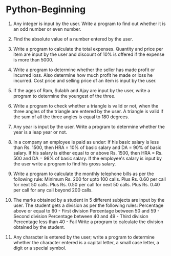 # Python-Beginning
1. Any integer is input by the user. Write a program to find out whether it is an odd number or even number.
2. Find the absolute value of a number entered by the user.
3. Write a program to calculate the total expenses. Quantity and price per item are input by the user and discount of 10% is offered if the expense is more than 5000.
4. Write a program to determine whether the seller has made profit or incurred loss. Also determine how much profit he made or loss he incurred. Cost price and selling price of an item is input by the user.
5. If the ages of Ram, Sulabh and Ajay are input by the user, write a program to determine the youngest of the three.
6. Write a program to check whether a triangle is valid or not, when the three angles of the triangle are entered by the user. A triangle is valid if the sum of all the three angles is equal to 180 degrees.
7. Any year is input by the user. Write a program to determine whether the year is a leap year or not.
   
8. In a company an employee is paid as under: 
   If his basic salary is less than Rs. 1500, then HRA = 10% of basic salary 
  and DA = 90% of basic salary.
  If his salary is either equal to or above Rs. 1500, then HRA = Rs. 500 
  and DA = 98% of basic salary. 
  If the employee's salary is input by the user write a program to find his gross salary.

9. Write a program to calculate the monthly telephone bills as per the following rule: 
   Minimum Rs. 200 for upto 100 calls. 
  Plus Rs. 0.60 per call for next 50 calls. 
  Plus Rs. 0.50 per call for next 50 calls. 
  Plus Rs. 0.40 per call for any call beyond 200 calls.

10. The marks obtained by a student in 5 different subjects are input by the user. The student gets a division as per the following rules:
    Percentage above or equal to 60 - First division 
    Percentage between 50 and 59 - Second division 
    Percentage between 40 and 49 - Third division 
    Percentage less than 40 - Fail 
    Write a program to calculate the division obtained by the student.

11. Any character is entered by the user; write a program to determine whether the character entered is a capital letter, a small case letter, a digit or a special symbol.
